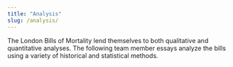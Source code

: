```yaml
---
title: "Analysis"
slug: /analysis/
---
```


The London Bills of Mortality lend themselves to both qualitative and quantitative analyses. The following team member essays analyze the bills using a variety of historical and statistical methods.
